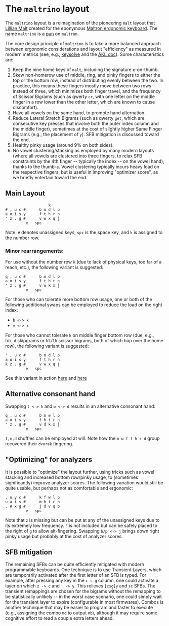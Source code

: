 # The `maltrino` layout

The `maltrino` layout is a reimagination of the pioneering `malt` layout that [Lillian Malt](http://www.maltron.com/lillian-malt-papers.html) created for the eponymous [Maltron ergonomic keyboard](https://www.wikiwand.com/en/Maltron). The name `maltrino` is a [pun](https://en.wikipedia.org/wiki/Superpartner) on `maltron`.

The core design principle of `maltrino` is to take a more balanced approach between ergonomic considerations and layout "efficiency" as measured in modern metrics (see, e.g., [keysolve](https://clemenpine.github.io/keysolve-web/) and the [AKL doc](https://bit.ly/keyboard-layouts-doc)). Some characteristics are:
1. Keep the nine home keys of `malt`, including the signature `e`-on-thumb.
2. Skew non-homerow use of middle, ring, and pinky fingers to either the top or the bottom row, instead of distributing evenly between the two. In practice, this means these fingers mostly move between two rows instead of three, which minimizes both finger travel, and the frequency of Scissor Bigrams (such as qwerty `cr`, with one letter on the middle finger in a row lower than the other letter, which are known to cause discomfort).
3. Have all vowels on the same hand, to promote hand alternation.
4. Reduce Lateral Stretch Bigrams (such as qwerty `get`, which are consecutive key presses that involve both the outer index column and the middle finger), sometimes at the cost of slightly higher Same Finger Bigrams (e.g., the placement of `y`). SFB mitigation is discussed toward the end.
5. Healthy pinky usage (around 9% on both sides).
6. No vowel clustering/stacking as employed by many modern layouts (where all vowels are clustered into three fingers, to relax SFB constraints by the 4th finger -- typically the index -- on the vowel hand), thanks to the thumb-`e`. Vowel clustering typically incurs heavy load on the respective fingers, but is useful in improving "optimizer score", as we briefly entertain toward the end.


## Main Layout
```
                   k
# , u c #      b m d l p
a o i s y      f t h r n
' z . g #      v w x q j
         e   spc
```
Note: `#` denotes unassigned keys, `spc` is the space key, and `k` is assigned to the number row.

### Minor rearrangements:
For use without the number row `k` (due to lack of physical keys, too far of a reach, etc.), the following variant is suggested:
```
q , u c #      b m d l p
a o i s y      f t h r n
' z . g #      v w k x j
         e   spc
```

For those who can tolerate more bottom row usage, one or both of the following additional swaps can be employed to reduce the load on the right index:
- `b <-> k`
- `v <-> x`

For those who cannot tolerate `k` on middle finger bottom row (due, e.g., to`k_d` skipgrams or `kl/lk` scissor bigrams, both of which hop over the home row), the following variant is suggested:
```
' , u c #      b m d l p
a o i s y      f t h r n
k z . g #      v w x q j
         e   spc
```

See this variant in action [here](https://youtu.be/IivLDfUq64o) and [here](https://youtu.be/YguKZIDKrBw)

## Alternative consonant hand
Swapping `t <-> h` and `w <-> d` results in an alternative consonant hand:
```
q , u c #      b m w l p
a o i s y      f h t r n
' z . g #      v d k x j
         e   spc
```
`f,m,d` shuffles can be employed at will.  Note how the `m w f t h r d` group recovered their `dvorak` fingering.

## "Optimizing" for analyzers
It is possible to "optimize" the layout further, using tricks such as vowel stacking and increased bottom row/pinky usage, to (sometimes significantly) improve analyzer scores. The following variation would still be quite usable, but perhaps not as comfortable and ergonomic:
```
, o y c #      k f w l p
u a i s #      m h t r n
. # x g #      j d v q b
         e   spc
```
Note that `z` is missing but can be put at any of the unassigned keys due to its extremely low frequency. `'` is not included but can be safely placed to the right of `g` to allow alt-fingering. Swapping `b/p <-> j` brings down right pinky usage but probably at the cost of analyzer scores.

## SFB mitigation
The remaining SFBs can be quite efficiently mitigated with modern programmable keyboards. One technique is to use Transient Layers, which are temporarily activated after the first letter of an SFB is typed. For example, after pressing any key in the `c s g` column, one could activate a layer on which `z -> c` and `' -> y`. This relieves `[csg]y` and `sc` SFBs. The transient remappings are chosen for the bigrams without the remapping to be statistically unlikely -- in the worst case scenario, one could simply wait for the transient layer to expire (configurable in most firmwares). Combos is another technique that may be easier to program and faster to execute (e.g., assigning the combo `md` to output `mb`), although it may require some cognitive effort to read a couple extra letters ahead.

